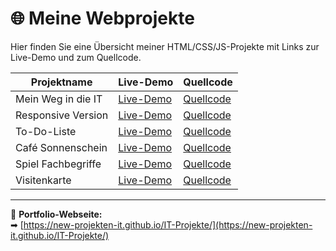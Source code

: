 # 🌐 Meine Webprojekte

Hier finden Sie eine Übersicht meiner HTML/CSS/JS-Projekte mit Links zur Live-Demo und zum Quellcode.

| Projektname          | Live-Demo                                                                 | Quellcode                                                                 |
|----------------------|---------------------------------------------------------------------------|---------------------------------------------------------------------------|
| Mein Weg in die IT   | [Live-Demo](https://codepen.io/IT-Projekte/full/empEKyy)                   | [Quellcode](https://codepen.io/IT-Projekte/pen/empEKyy)                   |
| Responsive Version   | [Live-Demo](https://codepen.io/IT-Projekte/full/QwjqpWZ)                   | [Quellcode](https://codepen.io/IT-Projekte/pen/QwjqpWZ)                   |
| To-Do-Liste          | [Live-Demo](https://codepen.io/IT-Projekte/full/myeBeMr)                   | [Quellcode](https://codepen.io/IT-Projekte/pen/myeBeMr)                   |
| Café Sonnenschein    | [Live-Demo](https://codepen.io/IT-Projekte/full/QwjqwoW)                   | [Quellcode](https://codepen.io/IT-Projekte/pen/QwjqwoW)                   |
| Spiel Fachbegriffe   | [Live-Demo](https://codepen.io/IT-Projekte/full/EaVwxMx)                   | [Quellcode](https://codepen.io/IT-Projekte/pen/EaVwxMx)                   |
| Visitenkarte         | [Live-Demo](https://codepen.io/IT-Projekte/full/NPGaKjx)                   | [Quellcode](https://codepen.io/IT-Projekte/pen/NPGaKjx)                   |

---

📄 **Portfolio-Webseite:**  
➡ [https://new-projekten-it.github.io/IT-Projekte/](https://new-projekten-it.github.io/IT-Projekte/)
